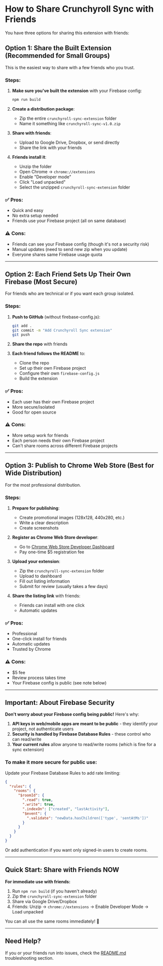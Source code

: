 # How to Share Crunchyroll Sync with Friends

You have three options for sharing this extension with friends:

## Option 1: Share the Built Extension (Recommended for Small Groups)

This is the easiest way to share with a few friends who you trust.

### Steps:

1. **Make sure you've built the extension** with your Firebase config:
   ```bash
   npm run build
   ```

2. **Create a distribution package**:
   - Zip the entire `crunchyroll-sync-extension` folder
   - Name it something like `crunchyroll-sync-v1.0.zip`

3. **Share with friends**:
   - Upload to Google Drive, Dropbox, or send directly
   - Share the link with your friends

4. **Friends install it**:
   - Unzip the folder
   - Open Chrome → `chrome://extensions`
   - Enable "Developer mode"
   - Click "Load unpacked"
   - Select the unzipped `crunchyroll-sync-extension` folder

### ✅ Pros:
- Quick and easy
- No extra setup needed
- Friends use your Firebase project (all on same database)

### ⚠️ Cons:
- Friends can see your Firebase config (though it's not a security risk)
- Manual updates (need to send new zip when you update)
- Everyone shares same Firebase usage quota

---

## Option 2: Each Friend Sets Up Their Own Firebase (Most Secure)

For friends who are technical or if you want each group isolated.

### Steps:

1. **Push to GitHub** (without firebase-config.js):
   ```bash
   git add .
   git commit -m "Add Crunchyroll Sync extension"
   git push
   ```

2. **Share the repo** with friends

3. **Each friend follows the README** to:
   - Clone the repo
   - Set up their own Firebase project
   - Configure their own `firebase-config.js`
   - Build the extension

### ✅ Pros:
- Each user has their own Firebase project
- More secure/isolated
- Good for open source

### ⚠️ Cons:
- More setup work for friends
- Each person needs their own Firebase project
- Can't share rooms across different Firebase projects

---

## Option 3: Publish to Chrome Web Store (Best for Wide Distribution)

For the most professional distribution.

### Steps:

1. **Prepare for publishing**:
   - Create promotional images (128x128, 440x280, etc.)
   - Write a clear description
   - Create screenshots

2. **Register as Chrome Web Store developer**:
   - Go to [Chrome Web Store Developer Dashboard](https://chrome.google.com/webstore/devconsole)
   - Pay one-time $5 registration fee

3. **Upload your extension**:
   - Zip the `crunchyroll-sync-extension` folder
   - Upload to dashboard
   - Fill out listing information
   - Submit for review (usually takes a few days)

4. **Share the listing link** with friends:
   - Friends can install with one click
   - Automatic updates

### ✅ Pros:
- Professional
- One-click install for friends
- Automatic updates
- Trusted by Chrome

### ⚠️ Cons:
- $5 fee
- Review process takes time
- Your Firebase config is public (see note below)

---

## Important: About Firebase Security

**Don't worry about your Firebase config being public!** Here's why:

1. **API keys in web/mobile apps are meant to be public** - they identify your project, not authenticate users
2. **Security is handled by Firebase Database Rules** - these control who can read/write
3. **Your current rules** allow anyone to read/write rooms (which is fine for a sync extension)

### To make it more secure for public use:

Update your Firebase Database Rules to add rate limiting:

```json
{
  "rules": {
    "rooms": {
      "$roomId": {
        ".read": true,
        ".write": true,
        ".indexOn": ["created", "lastActivity"],
        "$event": {
          ".validate": "newData.hasChildren(['type', 'sentAtMs'])"
        }
      }
    }
  }
}
```

Or add authentication if you want only signed-in users to create rooms.

---

## Quick Start: Share with Friends NOW

**For immediate use with friends:**

1. Run `npm run build` (if you haven't already)
2. Zip the `crunchyroll-sync-extension` folder
3. Share via Google Drive/Dropbox
4. Friends: Unzip → `chrome://extensions` → Enable Developer Mode → Load unpacked

You can all use the same rooms immediately! 🎉

---

## Need Help?

If you or your friends run into issues, check the [README.md](README.md) troubleshooting section.

